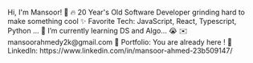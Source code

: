 <br>
Hi, I'm Mansoor! 👋
🔥 20 Year's Old Software Developer grinding hard to make something cool
✨ Favorite Tech: JavaScript, React, Typescript, Python ...
📓 I’m currently learning DS and Algo... 😭
✉️ mansoorahmedy2k@gmail.com
🎨 Portfolio: You are already here !
💼 LinkedIn: https://www.linkedin.com/in/mansoor-ahmed-23b509147/
